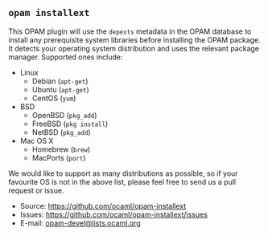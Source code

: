 `opam installext`
-----------------

This OPAM plugin will use the `depexts` metadata in the OPAM database to
install any prerequisite system libraries before installing the OPAM package.
It detects your operating system distribution and uses the relevant package
manager.  Supported ones include:

- Linux
  - Debian (`apt-get`)
  - Ubuntu (`apt-get`)
  - CentOS (`yum`)
- BSD
  - OpenBSD (`pkg_add`)
  - FreeBSD (`pkg install`)
  - NetBSD (`pkg_add`)
- Mac OS X
  - Homebrew (`brew`)
  - MacPorts (`port`)

We would like to support as many distributions as possible, so if your
favourite OS is not in the above list, please feel free to send us a pull
request or issue.

- Source: <https://github.com/ocaml/opam-installext>
- Issues: <https://github.com/ocaml/opam-installext/issues>
- E-mail: <opam-devel@lists.ocaml.org>
